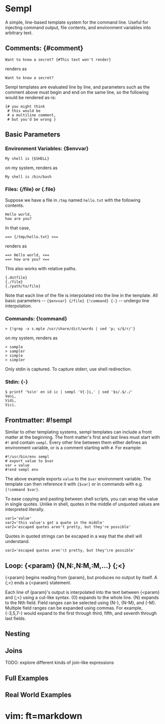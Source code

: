 
# Sempl

A simple, line-based template system for the command line.
Useful for injecting command output, file contents,
and environment variables into arbitrary text.

## Comments: {#comment}

    Want to know a secret? {#This text won't render}

renders as

    Want to know a secret? 

Sempl templates are evaluated line by line,
and parameters such as the comment above must begin and end on the same line,
so the following would be rendered as-is:

    {# you might think
     # this would be
     # a multiline comment,
     # but you'd be wrong }

<!-- test
    {# you might think
     # this would be
     # a multiline comment,
     # but you'd be wrong }
-->

## Basic Parameters

### Environment Variables: {$envvar}

    My shell is {$SHELL}

on my system, renders as

    My shell is /bin/bash

### Files: {/file} or {.file}

Suppose we have a file in `/tmp` named `hello.txt`
with the following contents.

    Hello world,
    how are you?

In that case,

    ==> {/tmp/hello.txt} <==

renders as

    ==> Hello world, <==
    ==> how are you? <==

This also works with relative paths.

    {.dotfile}
    {./file}
    {./path/to/file}
<!--
    {~/path/to/file/in/home}
    {~user/path/to/file/in/user/home}
-->

Note that each line of the file is interpolated into the line in the template.
All basic parameters -- `{$envvar} {/file} {!command} {-}` --
undergo line interpolation.

### Commands: {!command}

    > {!grep -x s.mple /usr/share/dict/words | sed 'p; s/$/r/'}

on my system, renders as

    > sample
    > sampler
    > simple
    > simpler

Only stdin is captured.
To capture stderr, use shell redirection.

### Stdin: {-}

	$ printf '%s\n' en id ic | sempl 'V{-}i,' | sed '$s/.$/./'
	Veni,
	Vidi,
	Vici.

## Frontmatter: #!sempl

Similar to other templating systems,
sempl templates can include a front matter at the beginning.
The front matter's first and last lines must start with `#!` and contain `sempl`.
Every other line between them either defines an environment variable,
or is a comment starting with `#`.
For example:

    #!/usr/bin/env sempl
    # export value to $var
    var = value
    #!end sempl env

The above example exports `value` to the `$var` environment variable.
The template can then reference it with `{$var}`
or in commands with e.g. `{!command $var}`.

To ease copying and pasting between shell scripts,
you can wrap the value in single quotes.
Unlike in shell, quotes in the middle of unquoted values are interpreted literally.

    var1='value'
    var2='this value's got a quote in the middle'
    var2='escaped quotes aren't pretty, but they're possible'

Quotes in quoted strings can be escaped in a way that the shell will understand.

    var2='escaped quotes aren'\t pretty, but they'\re possible'

## Loop: {<param} {N,N:,N:M,:M,...} {;<}

{<param} begins reading from {param},
but produces no output by itself.
A {;<} ends a {<param} statement.

Each line of {param}'s output is interpolated
into the text between {<param} and {;<} using a cut-like syntax.
{0} expands to the whole line.
{N} expands to the Nth field.
Field ranges can be selected using {N-}, {N-M}, and {-M}.
Multiple field ranges can be expanded using commas.
For example, {-3,5,7-} would expand to the first through third,
fifth, and seventh through last fields.

## Nesting

## Joins

TODO: explore different kinds of join-like expressions

## Full Examples

## Real World Examples

# vim: ft=markdown
